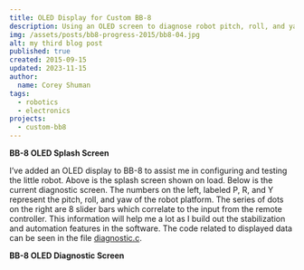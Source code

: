 ```yaml
---
title: OLED Display for Custom BB-8
description: Using an OLED screen to diagnose robot pitch, roll, and yaw.
img: /assets/posts/bb8-progress-2015/bb8-04.jpg
alt: my third blog post
published: true
created: 2015-09-15
updated: 2023-11-15
author: 
  name: Corey Shuman
tags: 
  - robotics
  - electronics
projects:
  - custom-bb8
---
```


**BB-8 OLED Splash Screen**

<position justify="center">
  <progressive-image src="/assets/posts/bb8-oled/oled-01.jpg" width="650px" alt="a small screen with blue-white text reading 'BB-8 Corey' and showing a crude drawing of BB-8" size="large" >
  </progressive-image>
</position>

I’ve added an OLED display to BB-8 to assist me in configuring and testing the little robot. Above is the splash screen shown on load. Below is the current diagnostic screen. The numbers on the left, labeled P, R, and Y represent the pitch, roll, and yaw of the robot platform. The series of dots on the right are 8 slider bars which correlate to the input from the remote controller. This information will help me a lot as I build out the stabilization and automation features in the software. The code related to displayed data can be seen in the file [diagnostic.c](https://github.com/coreyshuman/BB-8/blob/master/BB-8.X/diagnostic.c).

**BB-8 OLED Diagnostic Screen**

<position justify="center">
  <progressive-image src="/assets/posts/bb8-oled/oled-02.jpg" width="650px" alt="a small screen showing 8 progress bars which correspond to input data, and 3 numbers cooresponding to pitch, roll, and yaw" size="large" >
  </progressive-image>
</position>



